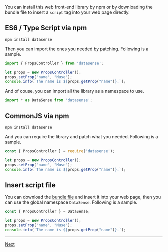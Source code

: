 You can install this web front-end library by npm or by downloading the bundle file to insert a `script` tag into your web page directly.

## ES6 / Type Script via npm

```
npm install datasense
```

Then you can import the ones you needed by patching. Following is a sample.

```typescript
import { PropsController } from 'datasense';

let props = new PropsController();
props.setProp("name", "Muse");
console.info(`The name is ${props.getProp("name")}.`);
```

And of couse, you can import all the library as a namespace to use.

```typescript
import * as DataSense from 'datasense';
```

## CommonJS via npm

```
npm install datasense
```

And you can require the library and patch what you needed. Following is a sample.

```typescript
const { PropsController } = require('datasense');

let props = new PropsController();
props.setProp("name", "Muse");
console.info(`The name is ${props.getProp("name")}.`);
```

## Insert script file

You can download the [bundle file](./dist/index.js) and insert it into your web page, then you can use the global namespace `DataSense`. Following is a sample.

```typescript
const { PropsController } = DataSense;

let props = new PropsController();
props.setProp("name", "Muse");
console.info(`The name is ${props.getProp("name")}.`);
```

---

[Next](./task.md)
